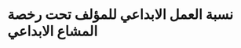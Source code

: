 نسبة العمل الابداعي للمؤلف تحت رخصة المشاع الابداعي
=================================================

